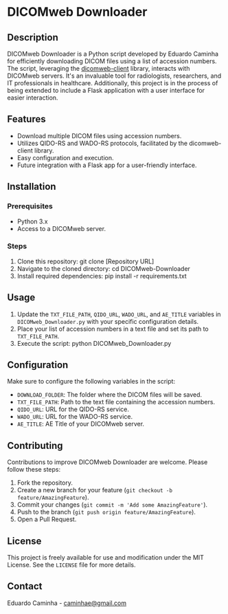 # DICOMweb Downloader

## Description
DICOMweb Downloader is a Python script developed by Eduardo Caminha for efficiently downloading DICOM files using a list of accession numbers. The script, leveraging the [dicomweb-client](https://github.com/MGHComputationalPathology/dicomweb-client) library, interacts with DICOMweb servers. It's an invaluable tool for radiologists, researchers, and IT professionals in healthcare. Additionally, this project is in the process of being extended to include a Flask application with a user interface for easier interaction.

## Features
- Download multiple DICOM files using accession numbers.
- Utilizes QIDO-RS and WADO-RS protocols, facilitated by the dicomweb-client library.
- Easy configuration and execution.
- Future integration with a Flask app for a user-friendly interface.

## Installation

### Prerequisites
- Python 3.x
- Access to a DICOMweb server.

### Steps
1. Clone this repository:
git clone [Repository URL]
2. Navigate to the cloned directory:
cd DICOMweb-Downloader
3. Install required dependencies:
pip install -r requirements.txt

## Usage
1. Update the `TXT_FILE_PATH`, `QIDO_URL`, `WADO_URL`, and `AE_TITLE` variables in `DICOMweb_Downloader.py` with your specific configuration details.
2. Place your list of accession numbers in a text file and set its path to `TXT_FILE_PATH`.
3. Execute the script:
python DICOMweb_Downloader.py

## Configuration
Make sure to configure the following variables in the script:
- `DOWNLOAD_FOLDER`: The folder where the DICOM files will be saved.
- `TXT_FILE_PATH`: Path to the text file containing the accession numbers.
- `QIDO_URL`: URL for the QIDO-RS service.
- `WADO_URL`: URL for the WADO-RS service.
- `AE_TITLE`: AE Title of your DICOMweb server.

## Contributing
Contributions to improve DICOMweb Downloader are welcome. Please follow these steps:
1. Fork the repository.
2. Create a new branch for your feature (`git checkout -b feature/AmazingFeature`).
3. Commit your changes (`git commit -m 'Add some AmazingFeature'`).
4. Push to the branch (`git push origin feature/AmazingFeature`).
5. Open a Pull Request.

## License
This project is freely available for use and modification under the MIT License. See the `LICENSE` file for more details.

## Contact
Eduardo Caminha - caminhae@gmail.com
